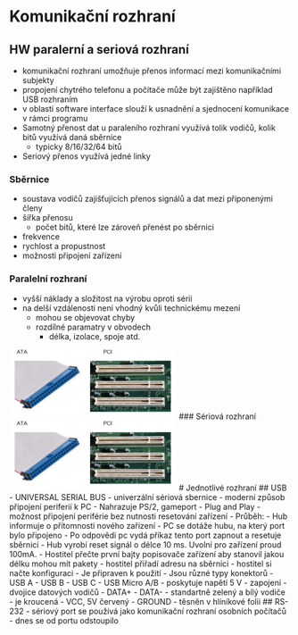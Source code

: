 # Komunikační rozhraní 
## HW paralerní a seriová rozhraní
- komunikační rozhraní umožňuje přenos informací mezi komunikačními subjekty
- propojení chytrého telefonu a  počítače může být zajištěno například USB rozhraním
- v oblasti software interface slouží  k usnadnění a sjednocení komunikace v rámci programu
- Samotný přenost dat u paraleního rozhraní využívá tolik vodičů, kolik bitů využívá daná sběrnice
	- typicky 8/16/32/64 bitů
- Seriový přenos využívá jedné linky

### Sběrnice
- soustava vodičů zajišťujících přenos signálů a dat mezi připonenými členy
- šířka přenosu
	- počet bitů, které lze zároveň přenést po sběrnici
- frekvence
- rychlost a propustnost
- možnosti připojení zařízení
### Paralelní rozhraní
- vyšší náklady a složitost na výrobu oproti sérii
- na delší vzdálenosti neni vhodný kvůli technickému mezení
	- mohou se objevovat chyby
	- rozdílné paramatry v obvodech
		- délka, izolace, spoje atd.

<img src="./pictures/atarozhrani.png" width="300">
### Sériová rozhraní

<img src="./pictures/atarozhrani.png" width="300">
# Jednotlivé rozhraní
## USB
- UNIVERSAL SERIAL BUS
- univerzální sériová sbernice
	- moderní způsob připojení periferií k PC
- Nahrazuje PS/2, gameport
- Plug and Play
	- možnost připojení periférie bez nutnosti resetování zařízení
	- Průběh:
		- Hub informuje o přítomnosti nového zařízení
		- PC se dotáže  hubu, na který port bylo připojeno
		- Po odpovědi pc vydá příkaz tento port zapnout a resetuje sběrnici
		- Hub vyrobí reset signál o délce 10 ms. Uvolní pro zařízení proud 100mA.
		-  Hostitel přečte první bajty popisovače zařízení aby stanovil jakou délku mohou mít pakety
		- hostitel přiřadí adresu na sběrnici
		- hostitel si načte konfiguraci
		- Je připraven k použití
- Jsou různé typy konektorů
	- USB A
	- USB B
	- USB C
	- USB Micro A/B
	- poskytuje napětí 5 V
- zapojení
	- dvojice datových vodičů
		- DATA+
		- DATA-
		- standartně zelený a bílý vodiče
		- je kroucená
	- VCC, 5V červený
	- GROUND
	- těsněn v hlíníkové folii
## RS-232
- sériový port se používá jako komunikační rozhraní osobních počítačů
- dnes se od portu odstoupilo

